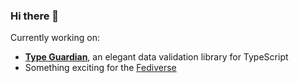 ### Hi there 👋

Currently working on:

- **[Type Guardian](https://github.com/shovon/type-guardian)**, an elegant data validation library for TypeScript
- Something exciting for the [Fediverse](https://en.wikipedia.org/wiki/Fediverse)

<!--
**shovon/shovon** is a ✨ _special_ ✨ repository because its `README.md` (this file) appears on your GitHub profile.

Here are some ideas to get you started:

- 🔭 I’m currently working on ...
- 🌱 I’m currently learning ...
- 👯 I’m looking to collaborate on ...
- 🤔 I’m looking for help with ...
- 💬 Ask me about ...
- 📫 How to reach me: ...
- 😄 Pronouns: ...
- ⚡ Fun fact: ...
-->
